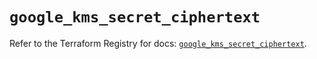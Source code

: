 # `google_kms_secret_ciphertext`

Refer to the Terraform Registry for docs: [`google_kms_secret_ciphertext`](https://registry.terraform.io/providers/drfaust92/google/4.16.4/docs/resources/kms_secret_ciphertext).
